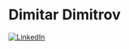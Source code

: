 # Dimitar Dimitrov

[![LinkedIn](https://img.shields.io/badge/LinkedIn-blue?style=flat&logo=linkedin&labelColor=blue)](https://www.linkedin.com/in/dimitar-borisov-dimitrov)
